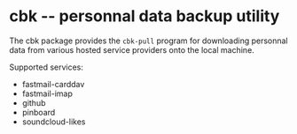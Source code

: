 # cbk -- personnal data backup utility

The cbk package provides the `cbk-pull` program for downloading personnal data
from various hosted service providers onto the local machine.

Supported services:

- fastmail-carddav
- fastmail-imap
- github
- pinboard
- soundcloud-likes
